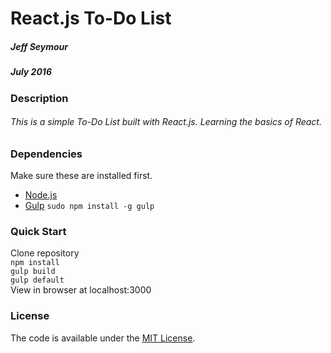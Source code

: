 # React.js To-Do List
##### Jeff Seymour
##### July 2016

### Description
###### This is a simple To-Do List built with React.js. Learning the basics of React.


### Dependencies
Make sure these are installed first.

* [Node.js](http://nodejs.org)
* [Gulp](http://gulpjs.com) `sudo npm install -g gulp`

### Quick Start
Clone repository  
```npm install```  
```gulp build```  
```gulp default```  
View in browser at localhost:3000

### License
The code is available under the [MIT License](LICENSE.md).
